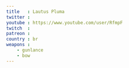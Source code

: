 ```yaml
---
title   : Lautus Pluma
twitter : 
youtube : https://www.youtube.com/user/RfmpF
twitch  : 
patreon : 
country : br
weapons :
    - gunlance
    - bow
---
```



